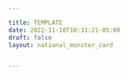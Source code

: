 ```yaml
---

title: TEMPLATE
date: 2022-11-10T10:33:21-05:00
draft: false
layout: national_monster_card


---
```


